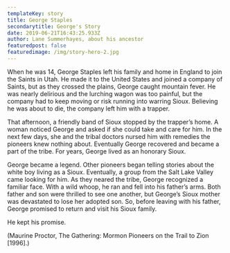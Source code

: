 ```yaml
---
templateKey: story
title: George Staples
secondarytitle: George's Story
date: 2019-06-21T16:43:25.933Z
author: Lane Summerhayes, about his ancestor
featuredpost: false
featuredimage: /img/story-hero-2.jpg
---
```


When he was 14, George Staples left his family and home in England to join the Saints in Utah. He made it to the United States and joined a company of Saints, but as they crossed the plains, George caught mountain fever. He was nearly delirious and the lurching wagon was too painful, but the company had to keep moving or risk running into warring Sioux. Believing he was about to die, the company left him with a trapper.

That afternoon, a friendly band of Sioux stopped by the trapper’s home. A woman noticed George and asked if she could take and care for him. In the next few days, she and the tribal doctors nursed him with remedies the pioneers knew nothing about. Eventually George recovered and became a part of the tribe. For years, George lived as an honorary Sioux.

George became a legend. Other pioneers began telling stories about the white boy living as a Sioux. Eventually, a group from the Salt Lake Valley came looking for him. As they neared the tribe, George recognized a familiar face. With a wild whoop, he ran and fell into his father’s arms. Both father and son were thrilled to see one another, but George’s Sioux mother was devastated to lose her adopted son. So, before leaving with his father, George promised to return and visit his Sioux family.

He kept his promise.

(Maurine Proctor, The Gathering: Mormon Pioneers on the Trail to Zion [1996].)
